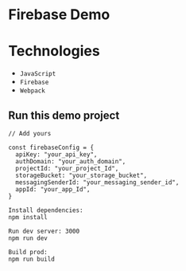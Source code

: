 # Firebase Demo

# Technologies

- `JavaScript`
- `Firebase`
- `Webpack`

## Run this demo project

```
// Add yours

const firebaseConfig = {
  apiKey: "your_api_key",
  authDomain: "your_auth_domain",
  projectId: "your_project_Id",
  storageBucket: "your_storage_bucket",
  messagingSenderId: "your_messaging_sender_id",
  appId: "your_app_Id",
}
```

```
Install dependencies:
npm install

Run dev server: 3000
npm run dev

Build prod:
npm run build
```
